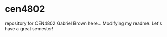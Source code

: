 # cen4802
repository for CEN4802
Gabriel Brown here... Modifying my readme. Let's have a great semester!
